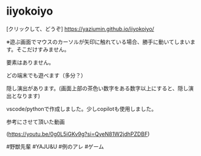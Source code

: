 # iiyokoiyo

[クリックして、どうぞ] https://yaziumin.github.io/iiyokoiyo/

※遊ぶ画面でマウスのカーソルが矢印に触れている場合、勝手に動いてしまいます。そこだけすみません。

要素はありません。

どの端末でも遊べます（多分？）

隠し演出があります。(画面上部の茶色い数字をある数字以上にすると、隠し演出となります)

vscode/pythonで作成しました。少しcopilotも使用しました。

参考にさせて頂いた動画

(https://youtu.be/0g0L5iGKv9g?si=QyeN81W2jdhPZDBF)

#野獣先輩 #YAJU&U #例のアレ #ゲーム
